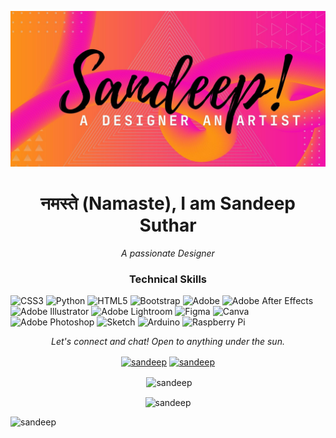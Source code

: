 <p align="center"><img src="https://github.com/sandeepsuthar992/sandeepsuthar992/blob/main/OK.jpg" width="1380px" ></p>
<h1 align="center">नमस्ते (Namaste), I am Sandeep Suthar</h1>
<p align="center">
<i>A passionate Designer</i></p>
<h3 align="center"> Technical Skills </h3>

![CSS3](https://img.shields.io/badge/css3-%231572B6.svg?style=for-the-badge&logo=css3&logoColor=white) ![Python](https://img.shields.io/badge/python-3670A0?style=for-the-badge&logo=python&logoColor=ffdd54) ![HTML5](https://img.shields.io/badge/html5-%23E34F26.svg?style=for-the-badge&logo=html5&logoColor=white) ![Bootstrap](https://img.shields.io/badge/bootstrap-%238511FA.svg?style=for-the-badge&logo=bootstrap&logoColor=white) ![Adobe](https://img.shields.io/badge/adobe-%23FF0000.svg?style=for-the-badge&logo=adobe&logoColor=white) ![Adobe After Effects](https://img.shields.io/badge/Adobe%20After%20Effects-9999FF.svg?style=for-the-badge&logo=Adobe%20After%20Effects&logoColor=white) ![Adobe Illustrator](https://img.shields.io/badge/adobe%20illustrator-%23FF9A00.svg?style=for-the-badge&logo=adobe%20illustrator&logoColor=white) ![Adobe Lightroom](https://img.shields.io/badge/Adobe%20Lightroom-31A8FF.svg?style=for-the-badge&logo=Adobe%20Lightroom&logoColor=white) ![Figma](https://img.shields.io/badge/figma-%23F24E1E.svg?style=for-the-badge&logo=figma&logoColor=white) ![Canva](https://img.shields.io/badge/Canva-%2300C4CC.svg?style=for-the-badge&logo=Canva&logoColor=white) ![Adobe Photoshop](https://img.shields.io/badge/adobe%20photoshop-%2331A8FF.svg?style=for-the-badge&logo=adobe%20photoshop&logoColor=white) ![Sketch](https://img.shields.io/badge/Sketch-FFB387?style=for-the-badge&logo=sketch&logoColor=black) ![Arduino](https://img.shields.io/badge/-Arduino-00979D?style=for-the-badge&logo=Arduino&logoColor=white) ![Raspberry Pi](https://img.shields.io/badge/-RaspberryPi-C51A4A?style=for-the-badge&logo=Raspberry-Pi)

<p align="center">
<i>Let's connect and chat! Open to anything under the sun.</i><br>
<p align="center">
<a href="https://linkedin.com/in/sandeep-suthar-3a1822257" target="blank"><img align="center" src="https://raw.githubusercontent.com/rahuldkjain/github-profile-readme-generator/master/src/images/icons/Social/linked-in-alt.svg" alt="sandeep" height="30" width="40" /></a>
<a href="https://instagram.com/artistsandeep_" target="blank"><img align="center" src="https://raw.githubusercontent.com/rahuldkjain/github-profile-readme-generator/master/src/images/icons/Social/instagram.svg" alt="sandeep" height="30" width="40" /></a>
</p>

<p align="center">&nbsp;<img align="center" src="https://github-readme-stats.vercel.app/api?username=sandeepsuthar992&theme=shades-of-purple&hide_border=false&include_all_commits=false&count_private=false" alt="sandeep" /></p>
<p align="center"><img align="center" src="https://github-readme-streak-stats.herokuapp.com/?user=sandeepsuthar992&theme=shades-of-purple&hide_border=false" alt="sandeep" /></p>

<p align="left"> <img src="https://komarev.com/ghpvc/?username=sandeepsuthar992&label=Profile%20views&color=0e75b6&style=flat" alt="sandeep" /> <p><a
